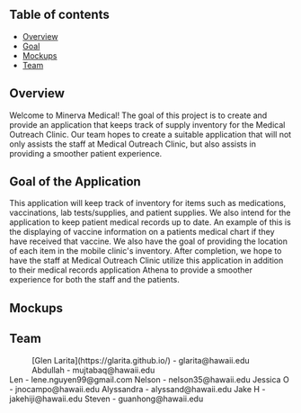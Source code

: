 ## Table of contents

* [Overview](#overview)
* [Goal](#goal-of-the-application)
* [Mockups](#mockups)
* [Team](#team)

## Overview

Welcome to Minerva Medical! The goal of this project is to create and provide an application that keeps track of supply inventory for the Medical Outreach Clinic. 
Our team hopes to create a suitable application that will not only assists the staff at Medical Outreach Clinic, but also assists in providing a smoother patient experience. 

## Goal of the Application

This application will keep track of inventory for items such as medications, vaccinations, lab tests/supplies, and patient supplies. We also intend for the application to keep patient medical records up to date. An example of this is the displaying of vaccine information on a patients medical chart if they have received that vaccine. We also have the goal of providing the location of each item in the mobile clinic's inventory. After completion, we hope to have the staff at Medical Outreach Clinic utilize this application in addition to their medical records application Athena to provide a smoother experience for both the staff and the patients. 

## Mockups



## Team

<dd>[Glen Larita](https://glarita.github.io/) - glarita@hawaii.edu</dd> 
<dd>Abdullah - mujtabaq@hawaii.edu</dd> 
Len - lene.nguyen99@gmail.com 
Nelson - nelson35@hawaii.edu 
Jessica O - jnocampo@hawaii.edu 
Alyssandra - alyssand@hawaii.edu 
Jake H - jakehiji@hawaii.edu 
Steven - guanhong@hawaii.edu
